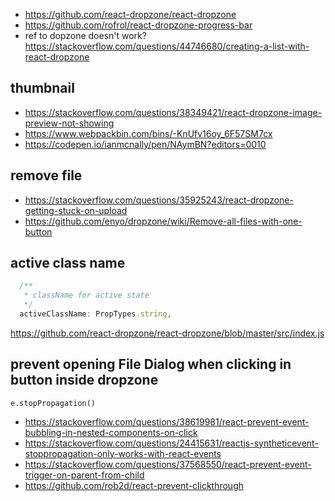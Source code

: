 - https://github.com/react-dropzone/react-dropzone
- https://github.com/rofrol/react-dropzone-progress-bar
- ref to dopzone doesn't work? https://stackoverflow.com/questions/44746680/creating-a-list-with-react-dropzone

## thumbnail

- https://stackoverflow.com/questions/38349421/react-dropzone-image-preview-not-showing
- https://www.webpackbin.com/bins/-KnUfv16oy_6F57SM7cx
- https://codepen.io/ianmcnally/pen/NAymBN?editors=0010

## remove file

- https://stackoverflow.com/questions/35925243/react-dropzone-getting-stuck-on-upload
- https://github.com/enyo/dropzone/wiki/Remove-all-files-with-one-button

## active class name

```javascript
  /**
   * className for active state
   */
  activeClassName: PropTypes.string,
```

https://github.com/react-dropzone/react-dropzone/blob/master/src/index.js

## prevent opening File Dialog when clicking in button inside dropzone

`e.stopPropagation()`

- https://stackoverflow.com/questions/38619981/react-prevent-event-bubbling-in-nested-components-on-click
- https://stackoverflow.com/questions/24415631/reactjs-syntheticevent-stoppropagation-only-works-with-react-events
- https://stackoverflow.com/questions/37568550/react-prevent-event-trigger-on-parent-from-child
- https://github.com/rob2d/react-prevent-clickthrough
